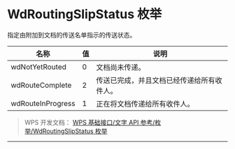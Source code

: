 # WdRoutingSlipStatus 枚举

指定由附加到文档的传送名单指示的传送状态。

| 名称              | 值  | 说明                                       |
|-------------------|-----|--------------------------------------------|
| wdNotYetRouted    | 0   | 文档尚未传递。                             |
| wdRouteComplete   | 2   | 传送已完成，并且文档已经传递给所有收件人。 |
| wdRouteInProgress | 1   | 正在将文档传递给所有收件人。               |

> WPS 开发文档： [WPS 基础接口/文字 API 参考/枚举/WdRoutingSlipStatus 枚举](https://qn.cache.wpscdn.cn/encs/doc/office_v19/topics/WPS%20%E5%9F%BA%E7%A1%80%E6%8E%A5%E5%8F%A3/%E6%96%87%E5%AD%97%20API%20%E5%8F%82%E8%80%83/%E6%9E%9A%E4%B8%BE/WdRoutingSlipStatus%20%E6%9E%9A%E4%B8%BE.html)

------------------------------------------------------------------------
